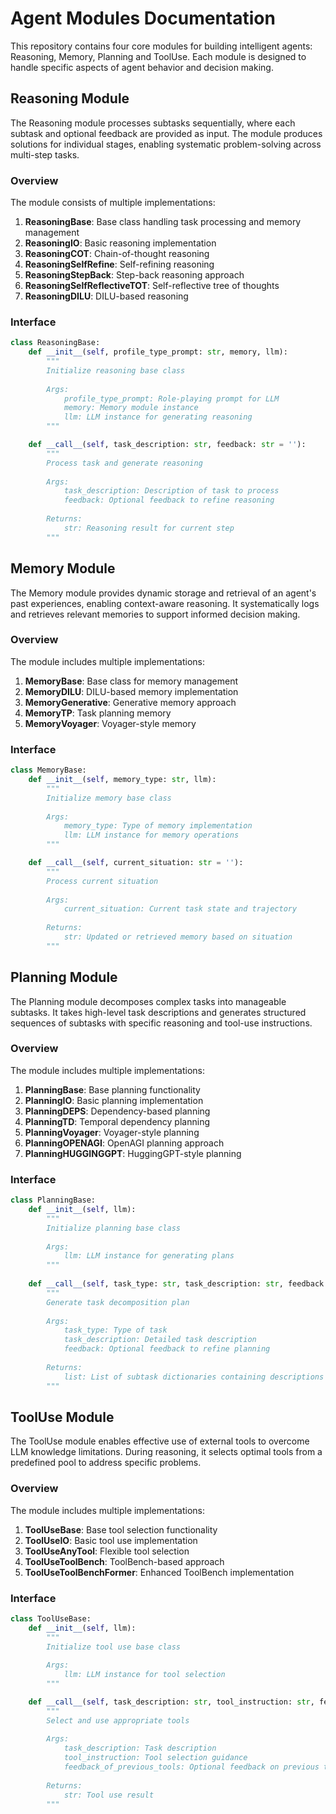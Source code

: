 # Agent Modules Documentation

This repository contains four core modules for building intelligent agents: Reasoning, Memory, Planning and ToolUse. Each module is designed to handle specific aspects of agent behavior and decision making.

## Reasoning Module

The Reasoning module processes subtasks sequentially, where each subtask and optional feedback are provided as input. The module produces solutions for individual stages, enabling systematic problem-solving across multi-step tasks.

### Overview

The module consists of multiple implementations:
1. **ReasoningBase**: Base class handling task processing and memory management
2. **ReasoningIO**: Basic reasoning implementation
3. **ReasoningCOT**: Chain-of-thought reasoning 
4. **ReasoningSelfRefine**: Self-refining reasoning
5. **ReasoningStepBack**: Step-back reasoning approach
6. **ReasoningSelfReflectiveTOT**: Self-reflective tree of thoughts
7. **ReasoningDILU**: DILU-based reasoning

### Interface

```python
class ReasoningBase:
    def __init__(self, profile_type_prompt: str, memory, llm):
        """
        Initialize reasoning base class
        
        Args:
            profile_type_prompt: Role-playing prompt for LLM
            memory: Memory module instance
            llm: LLM instance for generating reasoning
        """

    def __call__(self, task_description: str, feedback: str = ''):
        """
        Process task and generate reasoning
        
        Args:
            task_description: Description of task to process
            feedback: Optional feedback to refine reasoning
            
        Returns:
            str: Reasoning result for current step
        """
```

## Memory Module 

The Memory module provides dynamic storage and retrieval of an agent's past experiences, enabling context-aware reasoning. It systematically logs and retrieves relevant memories to support informed decision making.

### Overview

The module includes multiple implementations:
1. **MemoryBase**: Base class for memory management
2. **MemoryDILU**: DILU-based memory implementation
3. **MemoryGenerative**: Generative memory approach
4. **MemoryTP**: Task planning memory
5. **MemoryVoyager**: Voyager-style memory

### Interface

```python
class MemoryBase:
    def __init__(self, memory_type: str, llm):
        """
        Initialize memory base class
        
        Args:
            memory_type: Type of memory implementation
            llm: LLM instance for memory operations
        """

    def __call__(self, current_situation: str = ''):
        """
        Process current situation
        
        Args:
            current_situation: Current task state and trajectory
            
        Returns:
            str: Updated or retrieved memory based on situation
        """
```

## Planning Module

The Planning module decomposes complex tasks into manageable subtasks. It takes high-level task descriptions and generates structured sequences of subtasks with specific reasoning and tool-use instructions.

### Overview

The module includes multiple implementations:
1. **PlanningBase**: Base planning functionality
2. **PlanningIO**: Basic planning implementation
3. **PlanningDEPS**: Dependency-based planning
4. **PlanningTD**: Temporal dependency planning
5. **PlanningVoyager**: Voyager-style planning
6. **PlanningOPENAGI**: OpenAGI planning approach
7. **PlanningHUGGINGGPT**: HuggingGPT-style planning

### Interface

```python
class PlanningBase:
    def __init__(self, llm):
        """
        Initialize planning base class
        
        Args:
            llm: LLM instance for generating plans
        """
    
    def __call__(self, task_type: str, task_description: str, feedback: str = ''):
        """
        Generate task decomposition plan
        
        Args:
            task_type: Type of task
            task_description: Detailed task description
            feedback: Optional feedback to refine planning
            
        Returns:
            list: List of subtask dictionaries containing descriptions and instructions
        """
```

## ToolUse Module

The ToolUse module enables effective use of external tools to overcome LLM knowledge limitations. During reasoning, it selects optimal tools from a predefined pool to address specific problems.

### Overview

The module includes multiple implementations:
1. **ToolUseBase**: Base tool selection functionality
2. **ToolUseIO**: Basic tool use implementation
3. **ToolUseAnyTool**: Flexible tool selection
4. **ToolUseToolBench**: ToolBench-based approach
5. **ToolUseToolBenchFormer**: Enhanced ToolBench implementation

### Interface

```python
class ToolUseBase:
    def __init__(self, llm):
        """
        Initialize tool use base class
        
        Args:
            llm: LLM instance for tool selection
        """

    def __call__(self, task_description: str, tool_instruction: str, feedback_of_previous_tools: str = ''):
        """
        Select and use appropriate tools
        
        Args:
            task_description: Task description
            tool_instruction: Tool selection guidance
            feedback_of_previous_tools: Optional feedback on previous tool usage
            
        Returns:
            str: Tool use result
        """
```
